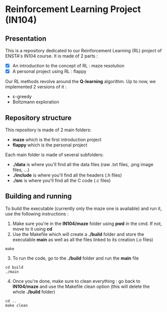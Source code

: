 # Reinforcement Learning Project (IN104)


## Presentation

This is a repository dedicated to our Reinforcement Learning (RL) project of ENSTA's IN104 course. It is made of 2 parts :
- [x] An introduction to the concept of RL : maze resolution
- [x] A personal project using RL : flappy

Our RL methods revolve around the **Q-learning** algorithm. Up to now, we implemented 2 versions of it :
- ε-greedy
- Boltzmann exploration


## Repository structure

This repository is made of 2 main folders:
- **maze** which is the first introduction project
- **flappy** which is the personal project

Each main folder is made of several subfolders:
- **./data** is where you'll find all the data files (raw .txt files, .png image files, ...)
- **./include** is where you'll find all the headers (.h files)
- **./src** is where you'll find all the C code (.c files)


## Building and running

To build the executable (currently only the maze one is available) and run it, use the following instructions :
1. Make sure you're in the **IN104/maze** folder using **pwd** in the cmd. If not, move to it using **cd**
2. Use the Makefile which will create a **./build** folder and store the executable **main** as well as all the files linked to its creation (.o files)
```
make
```
3. To run the code, go to the **./build** folder and run the **main** file
```
cd build
./main
```
4. Once you're done, make sure to clean everything : go back to **IN104/maze** and use the Makefile clean option (this will delete the whole **./build** folder)
```
cd ..
make clean
```




